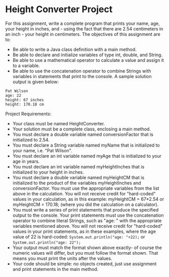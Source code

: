 # Height Converter Project
For this assignment, write a complete program that prints your name, age, your height in inches, and - using the fact that there are 2.54 centimeters in an inch - your height in centimeters.
The objectives of this assignment are to:

- Be able to write a Java class definition with a main method.
- Be able to declare and initialize variables of type int, double, and String.
- Be able to use a mathematical operator to calculate a value and assign it to a variable.
- Be able to use the concatenation operator to combine Strings with variables in statements that print to the console.
  A sample solution output is given below:

```
Pat Wilson
age: 22
height: 67 inches
height: 170.18 cm
```

Project Requirements:

- Your class must be named HeightConverter.
- Your solution must be a complete class, enclosing a main method.
- You must declare a double variable named conversionFactor that is initialized to 2.54.
- You must declare a String variable named myName that is initialized to your name, i.e. "Pat Wilson".
- You must declare an int variable named myAge that is initialized to your age in years.
- You must declare an int variable named myHeightInches that is initialized to your height in inches.
- You must declare a double variable named myHeightCM that is initialized to the product of the variables myHeightInches and conversionFactor. You must use the appropriate variables from the list above in the calculation. You will not receive credit for "hard-coded" values in your calculation, as in this example: myHeightCM = 67\*2.54 or myHeightCM = 170.18; (where you did the calculation on a calculator).
- You must write a series of print statements that produce the specified output to the console. Your print statements must use the concatenation operator to combine literal Strings, such as "age: " with the appropriate variables mentioned above. You will not receive credit for "hard-coded" values in your print statements, as in these examples, where the age value of 22 is hard-coded:
  `System.out.println("age: "+22);`
  or
  `System.out.println("age: 22");`
- Your output must match the format shown above exactly- of course the numeric values will differ, but you must follow the format shown. That means you must print the units after the values.
- Your code should be simple: no objects created, just use assignment and print statements in the main method.
